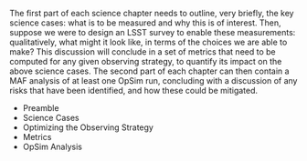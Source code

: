 The first part of each science chapter needs to outline, very briefly, the key science cases: what is to be measured and why this is of interest. Then, suppose we were to design an LSST survey to enable these measurements: qualitatively, what might it look like, in terms of the choices we are able to make? This discussion will conclude in a set of metrics that need to be computed for any given observing strategy, to quantify its impact on the above science cases. The second part of each chapter can then contain a MAF analysis of at least one OpSim run, concluding with a discussion of any risks that have been identified, and how these could be mitigated.

* Preamble
* Science Cases
* Optimizing the Observing Strategy
* Metrics
* OpSim Analysis
